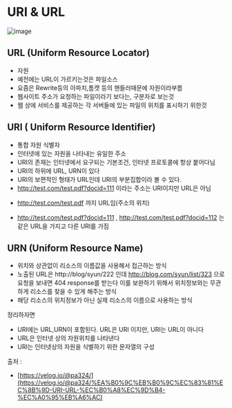 # URI & URL 


![image](https://media.vlpt.us/post-images/pa324/43314730-092e-11ea-9e05-cf069c31c421/image.png)

## URL (Uniform Resource Locator)

+ 자원
+ 예전에는 URL이 가르키는것은 파일소스
+ 요즘은 Rewrite등의 아파치,톰캣 등의 핸들러때문에 자원이라부름
+ 웹사이트 주소가 요청하는 파일이라기 보다는, 구분자로 보는것
+ 웹 상에 서비스를 제공하는 각 서버들에 있는 파일의 위치를 표시하기 위한것


## URI ( Uniform Resource Identifier) 

+ 통합 자원 식별자
+ 인터넷에 있는 자원을 나타내는 유일한 주소
+ URI의 존재는 인터넷에서 요구되는 기본조건, 인터넷 프로토콜에 항상 붙어다님 
+ URI의 하위에 URL, URN이 있다 
+ URI의 보편적인 형태가 URL인데 URI의 부분집합이라 볼 수 있다. 
+ http://test.com/test.pdf?docid=111 이라는 주소는 URI이지만 URL은 아님
 - http://test.com/test.pdf 까지 URL임(주소의 위치) 
+ http://test.com/test.pdf?docid=111 , http://test.com/test.pdf?docid=112 는 같은 URL을 가지고 다른 URI를 가짐 


## URN (Uniform Resource Name)

+ 위치와 상관없이 리소스의 이름값을 사용해서 접근하는 방식
+ 노출된 URL은 http://blog/syun/222 인데 http://blog.com/syun/list/323 으로 요청을 보내면 404 response를 받는다 이를 보완하기 위해서 위치정보와는 무관하게 리소스를 찾을 수 있게 해주는 방식
+ 해당 리소스의 위치정보가 아닌 실제 리소스의 이름으로 사용하는 방식


정리하자면 
+ URI에는 URL,URN이 포함된다. URL은 URI 이지만, URI는 URL이 아니다
+ URL은 인터넷 상의 자원위치를 나타낸다
+ URI는 인터넷상의 자원을 식별하기 위한 문자열의 구성 

출처 : 
+ [https://velog.io/@pa324/](https://velog.io/@pa324/%EA%B0%9C%EB%B0%9C%EC%83%81%EC%8B%9D-URI-URL-%EC%B0%A8%EC%9D%B4-%EC%A0%95%EB%A6%AC)